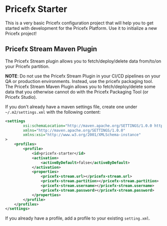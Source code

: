 # Pricefx Starter

This is a very basic Pricefx configuration project that will help you to get started with development for the Pricefx Platform. Use it to initialize a new Pricefx project!

## Pricefx Stream Maven Plugin

The Pricefx Stream plugin allows you to fetch/deploy/delete data from/to/on your Pricefx partition.

**NOTE**: Do not use the Pricefx Stream Plugin in your CI/CD pipelines on your QA or production environments. Instead, use the pricefx packaging tool. The Pricefx Stream Maven Plugin allows you to fetch/deploy/delete some data that you otherwise cannot do with the Pricefx Packaging Tool (or Pricefx Studio).

If you don't already have a maven settings file, create one under `~/.m2/settings.xml` with the following content:

````xml
<settings
        xsi:schemaLocation="http://maven.apache.org/SETTINGS/1.0.0 http://maven.apache.org/xsd/settings-1.0.0.xsd"
        xmlns="http://maven.apache.org/SETTINGS/1.0.0"
        xmlns:xsi="http://www.w3.org/2001/XMLSchema-instance"
>
    <profiles>
        <profile>
            <id>pricefx-starter</id>
            <activation>
                <activeByDefault>false</activeByDefault>
            </activation>
            <properties>
                <pricefx-stream.url></pricefx-stream.url>
                <pricefx-stream.partition></pricefx-stream.partition>
                <pricefx-stream.username></pricefx-stream.username>
                <pricefx-stream.password></pricefx-stream.password>
            </properties>
        </profile>
    </profiles>
</settings>
````

If you already have a profile, add a profile to your existing `setting.xml`.
